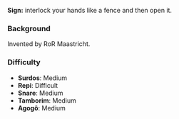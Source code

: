 **Sign:** interlock your hands like a fence and then open it.

### Background

Invented by RoR Maastricht.

### Difficulty

* **Surdos**: Medium
* **Repi**: Difficult
* **Snare**: Medium
* **Tamborim**: Medium
* **Agogô**: Medium 